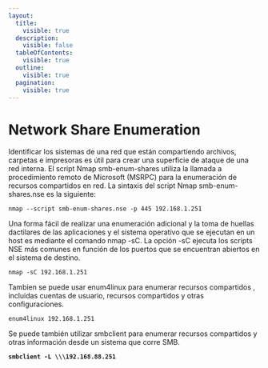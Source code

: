 ```yaml
---
layout:
  title:
    visible: true
  description:
    visible: false
  tableOfContents:
    visible: true
  outline:
    visible: true
  pagination:
    visible: true
---
```


# Network Share Enumeration

Identificar los sistemas de una red que están compartiendo archivos, carpetas e impresoras es útil para crear una superficie de ataque de una red interna. El script Nmap smb-enum-shares utiliza la llamada a procedimiento remoto de Microsoft (MSRPC) para la enumeración de recursos compartidos en red. La sintaxis del script Nmap smb-enum-shares.nse es la siguiente:

```
nmap --script smb-enum-shares.nse -p 445 192.168.1.251
```

Una forma fácil de realizar una enumeración adicional y la toma de huellas dactilares de las aplicaciones y el sistema operativo que se ejecutan en un host es mediante el comando nmap -sC. La opción -sC ejecuta los scripts NSE más comunes en función de los puertos que se encuentran abiertos en el sistema de destino.

```
nmap -sC 192.168.1.251
```

Tambien se puede usar enum4linux para enumerar recursos compartidos , incluidas cuentas de usuario, recursos compartidos y otras configuraciones.

```
enum4linux 192.168.1.251
```

Se puede también utilizar smbclient para enumerar recursos compartidos y otras información desde un sistema que corre SMB.

<pre><code><strong>smbclient -L \\\192.168.88.251
</strong></code></pre>
